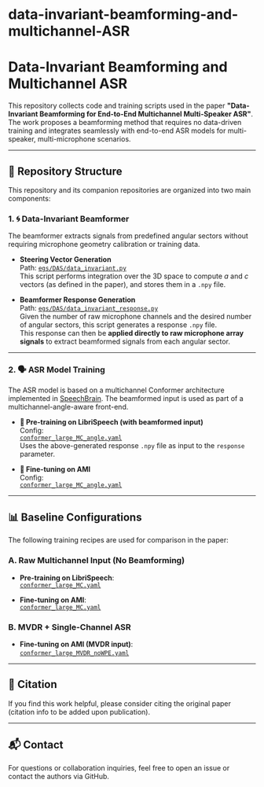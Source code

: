 # data-invariant-beamforming-and-multichannel-ASR

# Data-Invariant Beamforming and Multichannel ASR

This repository collects code and training scripts used in the paper **"Data-Invariant Beamforming for End-to-End Multichannel Multi-Speaker ASR"**. The work proposes a beamforming method that requires no data-driven training and integrates seamlessly with end-to-end ASR models for multi-speaker, multi-microphone scenarios.

---

## 📂 Repository Structure

This repository and its companion repositories are organized into two main components:

### 1. 🌀 Data-Invariant Beamformer

The beamformer extracts signals from predefined angular sectors without requiring microphone geometry calibration or training data.

- **Steering Vector Generation**  
  Path: [`egs/DAS/data_invariant.py`](https://github.com/can-cui/asteroid-related/blob/main/egs/DAS/data_invariant.py)  
  This script performs integration over the 3D space to compute *a* and *c* vectors (as defined in the paper), and stores them in a `.npy` file.

- **Beamformer Response Generation**  
  Path: [`egs/DAS/data_invariant_response.py`](https://github.com/can-cui/asteroid-related/blob/main/egs/DAS/data_invariant_response.py)  
  Given the number of raw microphone channels and the desired number of angular sectors, this script generates a response `.npy` file.  
  This response can then be **applied directly to raw microphone array signals** to extract beamformed signals from each angular sector.

---

### 2. 🗣️ ASR Model Training

The ASR model is based on a multichannel Conformer architecture implemented in [SpeechBrain](https://github.com/speechbrain/speechbrain). The beamformed input is used as part of a multichannel-angle-aware front-end.

- **🧪 Pre-training on LibriSpeech (with beamformed input)**  
  Config:  
  [`conformer_large_MC_angle.yaml`](https://github.com/can-cui/speechbrain-related/blob/main/recipes/LibriSpeech/ASR/transformer/hparams/conformer_large_MC_angle.yaml)  
  Uses the above-generated response `.npy` file as input to the `response` parameter.

- **🧪 Fine-tuning on AMI**  
  Config:  
  [`conformer_large_MC_angle.yaml`](https://github.com/can-cui/speechbrain-related/blob/main/recipes/AMI/ASR/transformer/hparams/conformer_large_MC_angle.yaml)

---

## 📊 Baseline Configurations

The following training recipes are used for comparison in the paper:

### A. **Raw Multichannel Input (No Beamforming)**

- **Pre-training on LibriSpeech**:  
  [`conformer_large_MC.yaml`](https://github.com/can-cui/speechbrain-related/blob/main/recipes/LibriSpeech/ASR/transformer/hparams/conformer_large_MC.yaml)

- **Fine-tuning on AMI**:  
  [`conformer_large_MC.yaml`](https://github.com/can-cui/speechbrain-related/blob/main/recipes/AMI/ASR/transformer/hparams/conformer_large_MC.yaml)

### B. **MVDR + Single-Channel ASR**

- **Fine-tuning on AMI (MVDR input)**:  
  [`conformer_large_MVDR_noWPE.yaml`](https://github.com/can-cui/speechbrain-related/blob/main/recipes/AMI/ASR/transformer/hparams/conformer_large_MVDR_noWPE.yaml)

---

## 📌 Citation

If you find this work helpful, please consider citing the original paper (citation info to be added upon publication).

---

## 📬 Contact

For questions or collaboration inquiries, feel free to open an issue or contact the authors via GitHub.

